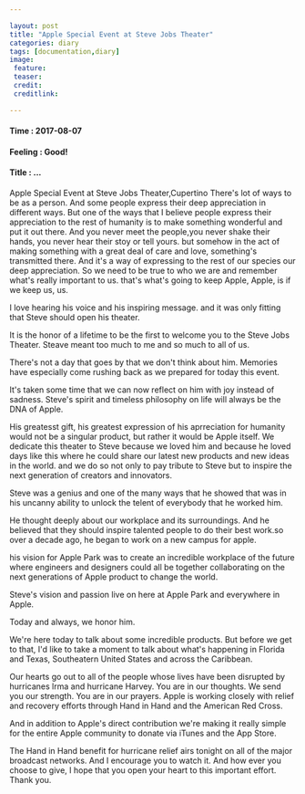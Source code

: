 ```yaml
---

layout: post
title: "Apple Special Event at Steve Jobs Theater"
categories: diary
tags: [documentation,diary]
image:
 feature:
 teaser:
 credit:
 creditlink:

---
```


#### Time : 2017-08-07
#### Feeling : Good!
#### Title : ...
Apple Special Event at Steve Jobs Theater,Cupertino
There's lot of ways to be as a person.
And some people express their deep appreciation in different ways.
But one of the ways that I believe people express their appreciation
to the rest of humanity is to make something wonderful and put it out there.
And you never meet the people,you never shake their hands, you never hear their stoy or tell
yours. but somehow in the act of making something with a great deal of care and love, something's transmitted there.
And it's a way of expressing to the rest of our species our deep appreciation.
So we need to be true to who we are and remember what's really important to us.
that's what's going to keep
Apple, Apple, is if we keep us, us.

I love hearing his voice and his inspiring message.
and it was only fitting that Steve should open his theater.

It is the honor of a lifetime to be the first to welcome you to the Steve Jobs Theater.
Steave meant too much to me and so much to all of us.

There's not a day that goes by that we don't think about him.
Memories have especially come rushing back as we prepared for today this event.

It's taken some time that we can now reflect on him with joy instead of sadness.
Steve's spirit and timeless philosophy on life will always be the DNA of Apple.

His greatesst gift, his greatest expression of his aprreciation for humanity would not be a
singular product, but rather it would be Apple itself.
We dedicate this theater to Steve because we loved him and because he loved days like this where he could share
our latest new products and new ideas in the world. and we do so not only to pay tribute to Steve but to inspire the
next generation of creators and innovators.

Steve was a genius and one of the many ways that he showed that was in his uncanny ability to unlock the telent of everybody that he worked him.

He thought deeply about our workplace and its surroundings. And he believed that they should inspire talented people to do their best work.so over a decade ago, he began to work on a new campus for apple.

his vision for Apple Park was to create an incredible workplace of the future where engineers and designers could all be together collaborating on the next generations of Apple product to change the world.

Steve's vision and passion live on here at Apple Park and everywhere in Apple.

Today and always, we honor him.

We're here today to talk about some incredible products. But before we get to that, I'd like to take a moment to talk about what's happening in Florida and Texas, Southeatern United States and across the Caribbean.

Our hearts go out to all of the people whose lives have been disrupted by hurricanes lrma and hurricane Harvey.
You are in our thoughts. We send you our strength. You are in our prayers. Apple is working closely with relief and recovery efforts through Hand in Hand and the American Red Cross.

And in addition to Apple's direct contribution we're making it really simple for the entire Apple community to donate via iTunes and the App Store.

The Hand in Hand benefit for hurricane relief airs tonight on all of the major broadcast networks. And I encourage you to watch it. And how ever you choose to give, I hope that you open your heart to this important effort. Thank you.
